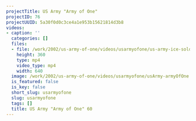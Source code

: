 ```yaml
---
projectTitle: US Army "Army of One"
projectID: 76
projectUUID: 5a30f0d0c3ce4a1e953b15621814d3b8
videos:
- caption: ''
  categories: []
  files:
  - file: /work/2002/us-army-of-one/videos/usarmyofone/us-army-ice-soldier-60.mp4
    height: 360
    type: mp4
    video_type: mp4
    width: 640
  image: /work/2002/us-army-of-one/videos/usarmyofone/usArmy-armyOfOne.08.jpg
  is_featured: false
  is_key: false
  short_slug: usarmyofone
  slug: usarmyofone
  tags: []
  title: US Army "Army of One" 60
---
```

